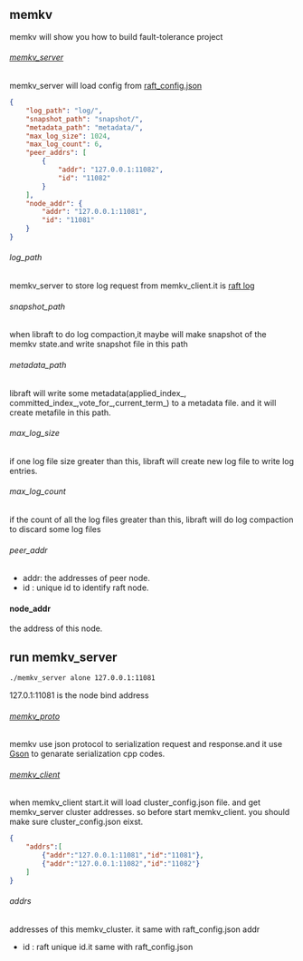 ## memkv
memkv will show you how to build fault-tolerance project
###### [memkv_server](https://github.com/acl-dev/libraft/tree/master/demo/memkv_server)
memkv_server will load config from [raft_config.json](https://github.com/acl-dev/libraft/blob/master/demo/memkv_server/raft_config.json)
```json
{
    "log_path": "log/",
    "snapshot_path": "snapshot/",
    "metadata_path": "metadata/",
    "max_log_size": 1024,
    "max_log_count": 6,
    "peer_addrs": [
        {
            "addr": "127.0.0.1:11082",
            "id": "11082"
        }
    ],
    "node_addr": {
        "addr": "127.0.0.1:11081",
        "id": "11081"
    }
}
```
###### log_path
memkv_server to store log request from memkv_client.it is [raft log](https://raft.github.io/)
###### snapshot_path
when libraft to do log compaction,it maybe will make snapshot of the memkv state.and write snapshot file in this path
###### metadata_path  
libraft will write some metadata(applied_index_, committed_index_,vote_for_,current_term_) to a metadata file.
and it will create metafile in this path.
###### max_log_size
if one log file size greater than this, libraft will create new log file to write log entries.
###### max_log_count
if the count of all the log files greater than this, libraft will do log compaction to discard some log files
###### peer_addr
* addr: the addresses of peer node.
* id  :  unique id to identify raft node.

#### node_addr
the address of this node.


## run memkv_server
```bash
./memkv_server alone 127.0.0.1:11081
```
127.0.1:11081 is the node bind address

###### [memkv_proto](https://github.com/acl-dev/libraft/tree/master/demo/memkv_proto)
memkv use json protocol to serialization request and response.and it use [Gson](https://github.com/acl-dev/acl/tree/master/app/gson) to genarate serialization cpp codes.

###### [memkv_client](https://github.com/acl-dev/libraft/tree/master/demo/memkv_client)

when memkv_client start.it will load cluster_config.json file. and get memkv_server cluster addresses.
so before start memkv_client. you should make sure cluster_config.json eixst.
```json
{
    "addrs":[
        {"addr":"127.0.0.1:11081","id":"11081"},
        {"addr":"127.0.0.1:11082","id":"11082"}
    ]
}
```
###### addrs
addresses of this memkv_cluster. it same with raft_config.json addr

* id : raft unique id.it same with raft_config.json
